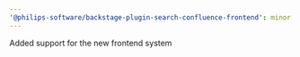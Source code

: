 ```yaml
---
'@philips-software/backstage-plugin-search-confluence-frontend': minor
---
```


Added support for the new frontend system
